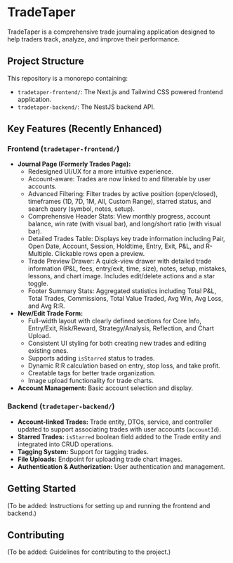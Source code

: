 # TradeTaper

TradeTaper is a comprehensive trade journaling application designed to help traders track, analyze, and improve their performance.

## Project Structure

This repository is a monorepo containing:

*   `tradetaper-frontend/`: The Next.js and Tailwind CSS powered frontend application.
*   `tradetaper-backend/`: The NestJS backend API.

## Key Features (Recently Enhanced)

### Frontend (`tradetaper-frontend/`)

*   **Journal Page (Formerly Trades Page):**
    *   Redesigned UI/UX for a more intuitive experience.
    *   Account-aware: Trades are now linked to and filterable by user accounts.
    *   Advanced Filtering: Filter trades by active position (open/closed), timeframes (1D, 7D, 1M, All, Custom Range), starred status, and search query (symbol, notes, setup).
    *   Comprehensive Header Stats: View monthly progress, account balance, win rate (with visual bar), and long/short ratio (with visual bar).
    *   Detailed Trades Table: Displays key trade information including Pair, Open Date, Account, Session, Holdtime, Entry, Exit, P&L, and R-Multiple. Clickable rows open a preview.
    *   Trade Preview Drawer: A quick-view drawer with detailed trade information (P&L, fees, entry/exit, time, size), notes, setup, mistakes, lessons, and chart image. Includes edit/delete actions and a star toggle.
    *   Footer Summary Stats: Aggregated statistics including Total P&L, Total Trades, Commissions, Total Value Traded, Avg Win, Avg Loss, and Avg R:R.
*   **New/Edit Trade Form:**
    *   Full-width layout with clearly defined sections for Core Info, Entry/Exit, Risk/Reward, Strategy/Analysis, Reflection, and Chart Upload.
    *   Consistent UI styling for both creating new trades and editing existing ones.
    *   Supports adding `isStarred` status to trades.
    *   Dynamic R:R calculation based on entry, stop loss, and take profit.
    *   Creatable tags for better trade organization.
    *   Image upload functionality for trade charts.
*   **Account Management:** Basic account selection and display.

### Backend (`tradetaper-backend/`)

*   **Account-linked Trades:** Trade entity, DTOs, service, and controller updated to support associating trades with user accounts (`accountId`).
*   **Starred Trades:** `isStarred` boolean field added to the Trade entity and integrated into CRUD operations.
*   **Tagging System:** Support for tagging trades.
*   **File Uploads:** Endpoint for uploading trade chart images.
*   **Authentication & Authorization:** User authentication and management.

## Getting Started

(To be added: Instructions for setting up and running the frontend and backend.)

## Contributing

(To be added: Guidelines for contributing to the project.)